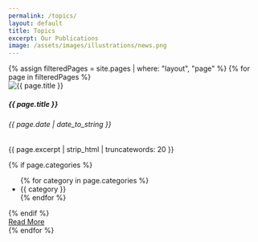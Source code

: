 ```yaml
---
permalink: /topics/
layout: default
title: Topics
excerpt: Our Publications
image: /assets/images/illustrations/news.png
---
```

<!-- Content -->
<main class="p-3" aria-label="Content">
    <section class="container">
        <div class="row row-cols-1 row-cols-md-3">
            {% assign filteredPages = site.pages | where: "layout", "page" %}
            {% for page in filteredPages %}
            <div class="col">
                <div class="card text-dark bg-light h-100">
                    <img src="{{ page.image | absolute_url }}" class="card-img-top" alt="{{ page.title }}">
                    <div class="card-body">
                        <h5 class="card-title">{{ page.title }}</h5>
                        <h6 class="card-subtitle mb-2 text-muted">{{ page.date | date_to_string }}</h6>
                        <p class="card-text">{{ page.excerpt | strip_html | truncatewords: 20 }}</p>
                        {% if page.categories %}
                        <div>
                            <ul id="categories" class="nav">
                            {% for category in page.categories %}
                                <li class="nav-item mx-1 badge bg-primary">{{ category }}</li>
                            {% endfor %}
                            </ul>
                        </div>
                        {% endif %}
                    </div>
                    <div class="card-footer text-muted text-end">
                        <a href="{{ page.url | absolute_url }}" class="btn btn-primary" title="Read {{ page.title }}">Read More</a>
                    </div>
                </div>
            </div>
            {% endfor %}
        </div>
    </section>
</main>